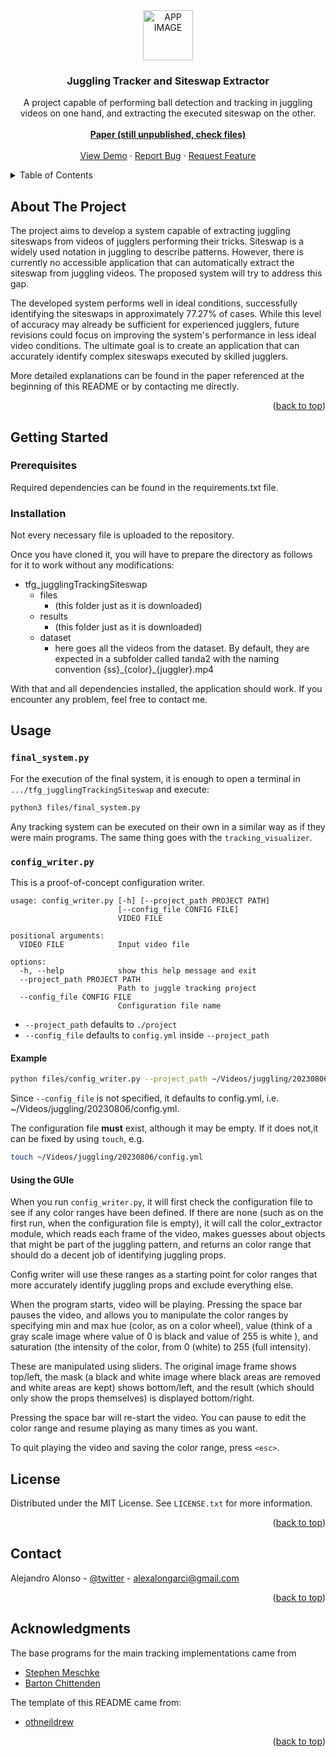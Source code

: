 <div align="center">
  <a href="https://github.com/othneildrew/Best-README-Template">
    <img src="images/logo.png" alt="APP IMAGE" width="80" height="80">
  </a>

  <h3 align="center">Juggling Tracker and Siteswap Extractor</h3>

  <p align="center">
    A project capable of performing ball detection and tracking in juggling videos on one hand, and extracting the executed siteswap on the other.
    <br />
    <br />
    <a href="https://github.com/AlejandroAlonsoG/tfg_jugglingTrackingSiteswap"><strong>Paper (still unpublished, check files)</strong></a>
    <br />
    <br />
    <a href="https://github.com/AlejandroAlonsoG/tfg_jugglingTrackingSiteswap">View Demo</a>
    ·
    <a href="https://github.com/AlejandroAlonsoG/tfg_jugglingTrackingSiteswap/issues">Report Bug</a>
    ·
    <a href="https://github.com/AlejandroAlonsoG/tfg_jugglingTrackingSiteswap/issues">Request Feature</a>
  </p>
</div>

<!-- TABLE OF CONTENTS -->
<details>
  <summary>Table of Contents</summary>
  <ol>
    <li>
      <a href="#about-the-project">About The Project</a>
    </li>
    <li>
      <a href="#getting-started">Getting Started</a>
      <ul>
        <li><a href="#prerequisites">Prerequisites</a></li>
        <li><a href="#installation">Installation</a></li>
      </ul>
    </li>
    <li><a href="#usage">Usage</a></li>
    <li><a href="#license">License</a></li>
    <li><a href="#contact">Contact</a></li>
    <li><a href="#acknowledgments">Acknowledgments</a></li>
  </ol>
</details>

<!-- ABOUT THE PROJECT -->
## About The Project

The project aims to develop a system capable of extracting juggling siteswaps from videos of jugglers performing their tricks. Siteswap is a widely used notation in juggling to describe patterns. However, there is currently no accessible application that can automatically extract the siteswap from juggling videos. The proposed system will try to address this gap.

The developed system performs well in ideal conditions, successfully identifying the siteswaps in approximately 77.27% of cases. While this level of accuracy may already be sufficient for experienced jugglers, future revisions could focus on improving the system's performance in less ideal video conditions. The ultimate goal is to create an application that can accurately identify complex siteswaps executed by skilled jugglers.

More detailed explanations can be found in the paper referenced at the beginning of this README or by contacting me directly.

<p align="right">(<a href="#readme-top">back to top</a>)</p>

<!-- GETTING STARTED -->
## Getting Started

### Prerequisites

Required dependencies can be found in the requirements.txt file.

### Installation

Not every necessary file is uploaded to the repository.

Once you have cloned it, you will have to prepare the directory as follows for it to work without any modifications:

- tfg_jugglingTrackingSiteswap
  - files
    - (this folder just as it is downloaded)
  - results
    - (this folder just as it is downloaded)
  - dataset
    - here goes all the videos from the dataset. By default, they are expected in a subfolder called tanda2 with the naming convention {ss}\_{color}\_{juggler}.mp4




With that and all dependencies installed, the application should work. If you encounter any problem, feel free to contact me.

<!-- USAGE EXAMPLES -->
## Usage

### `final_system.py`

For the execution of the final system, it is enough to open a terminal in `.../tfg_jugglingTrackingSiteswap` and execute:

```bash
python3 files/final_system.py
```

Any tracking system can be executed on their own in a similar way as if they were main programs. The same thing goes with the `tracking_visualizer`.

### `config_writer.py`

This is a proof-of-concept configuration writer.

```
usage: config_writer.py [-h] [--project_path PROJECT PATH]
                        [--config_file CONFIG FILE]
                        VIDEO FILE

positional arguments:
  VIDEO FILE            Input video file

options:
  -h, --help            show this help message and exit
  --project_path PROJECT PATH
                        Path to juggle tracking project
  --config_file CONFIG FILE
                        Configuration file name

```

* `--project_path` defaults to `./project`
* `--config_file` defaults to `config.yml` inside `--project_path`


#### Example

```bash
python files/config_writer.py --project_path ~/Videos/juggling/20230806 ~/Videos/juggling/20230806/ss3_blue_barton.mp4
```

Since `--config_file` is not specified, it defaults to config.yml, i.e. ~/Videos/juggling/20230806/config.yml. 

The configuration file **must** exist, although it may be empty. If it does not,it can be fixed by using `touch`, e.g.

```bash
touch ~/Videos/juggling/20230806/config.yml
```
#### Using the GUIe

When you run `config_writer.py`, it will first check the configuration file to
see if any color ranges have been defined. If there are none (such as on the first run, when the configuration file is empty), it will call the color\_extractor module, which reads each frame of the video, makes guesses about objects that might be part of the juggling pattern, and returns an color range that should do a decent job of identifying juggling props.

Config writer will use these ranges as a starting point for color ranges that more accurately identify juggling props and exclude everything else.

When the program starts, video will be playing. Pressing the space bar pauses the video, and allows you to manipulate the color ranges by specifying min and max hue (color, as on a color wheel), value (think of a gray scale image where value of 0 is black and value of 255 is white ), and saturation (the intensity of the color, from 0 (white) to 255 (full intensity).

These are manipulated using sliders. The original image frame shows top/left, the mask (a black and white image where black areas are removed and white areas are kept) shows bottom/left, and the result (which should only show the props themselves) is displayed bottom/right.

Pressing the space bar will re-start the video. You can pause to edit the color range and resume playing as many times as you want.

To quit playing the video and saving the color range, press `<esc>`.

<!-- LICENSE -->
## License

Distributed under the MIT License. See `LICENSE.txt` for more information.

<p align="right">(<a href="#readme-top">back to top</a>)</p>



<!-- CONTACT -->
## Contact

Alejandro Alonso - [@twitter](https://twitter.com/MelenalexYT) - alexalongarci@gmail.com

<p align="right">(<a href="#readme-top">back to top</a>)</p>



<!-- ACKNOWLEDGMENTS -->
## Acknowledgments

The base programs for the main tracking implementations came from

* [Stephen Meschke](https://github.com/smeschke/juggling)
* [Barton Chittenden](https://github.com/bartonski/juggling_detector)

The template of this README came from:
* [othneildrew](https://github.com/othneildrew/Best-README-Template/tree/master)

<p align="right">(<a href="#readme-top">back to top</a>)</p>
